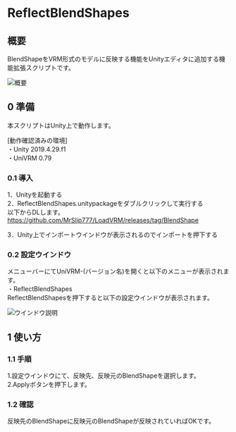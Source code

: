 # ReflectBlendShapes

## 概要
BlendShapeをVRM形式のモデルに反映する機能をUnityエディタに追加する機能拡張スクリプトです。

![概要](https://user-images.githubusercontent.com/17643697/128622881-5a89369f-3ec6-4b5a-9b2a-c0b543bbb93f.png)

## 0 準備
本スクリプトはUnity上で動作します。<br>

[動作確認済みの環境]<br>
・Unity 2019.4.29.f1<br>
・UniVRM 0.79<br>

### 0.1 導入
1．Unityを起動する<br>
2．ReflectBlendShapes.unitypackageをダブルクリックして実行する<br>
以下からDLします。<br>
https://github.com/MrSlip777/LoadVRM/releases/tag/BlendShape

3．Unity上でインポートウインドウが表示されるのでインポートを押下する<br>

### 0.2 設定ウインドウ
メニューバーにてUniVRM-(バージョン名)を開くと以下のメニューが表示されます。<br>
・ReflectBlendShapes<br>
ReflectBlendShapesを押下すると以下の設定ウインドウが表示されます。<br>

![ウインドウ説明](https://user-images.githubusercontent.com/17643697/128622882-3e2a5a31-b8f7-415e-9f2c-a9a8a2ad2996.png)

## 1 使い方

### 1.1 手順
1.設定ウインドウにて、反映先、反映元のBlendShapeを選択します。<br>
2.Applyボタンを押下します。<br>

### 1.2 確認
反映先のBlendShapeに反映元のBlendShapeが反映されていればOKです。<br>
